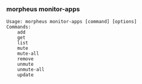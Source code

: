 ### morpheus monitor-apps

```
Usage: morpheus monitor-apps [command] [options]
Commands:
	add
	get
	list
	mute
	mute-all
	remove
	unmute
	unmute-all
	update
```
